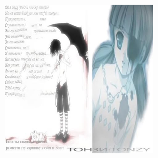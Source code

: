 ![image alt](https://github.com/XANN6IX/xann6ix/blob/34b4a8be343f989aeeb5f5aa975125ab90e68302/472579327_1281593506419378_6334914619051870627_n.jpg)
